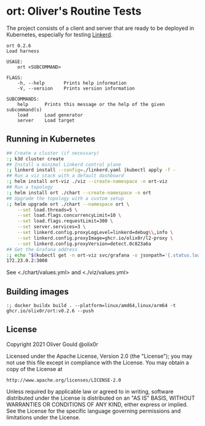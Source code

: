 # ort: Oliver's Routine Tests

The project consists of a client and server that are ready to be deployed in
Kubernetes, especially for testing [Linkerd](https://linkerd.io).

```
ort 0.2.6
Load harness

USAGE:
    ort <SUBCOMMAND>

FLAGS:
    -h, --help       Prints help information
    -V, --version    Prints version information

SUBCOMMANDS:
    help      Prints this message or the help of the given subcommand(s)
    load      Load generator
    server    Load target
```

## Running in Kubernetes

```sh
## Create a cluster (if necessary)
:; k3d cluster create
## Install a minimal Linkerd control plane
:; linkerd install --config=./linkerd.yaml |kubectl apply -f -
## Run a viz stack with a default dashboard
:; helm install ort-viz ./viz --create-namespace -n ort-viz
## Run a topology
:; helm install ort ./chart --create-namespace -n ort
## Upgrade the topology with a custom setup
:; helm upgrade ort ./chart --namespace ort \
    --set load.threads=5 \
    --set load.flags.concurrencyLimit=10 \
    --set load.flags.requestLimit=300 \
    --set server.services=3 \
    --set linkerd.config.proxyLogLevel=linkerd=debug\\,info \
    --set linkerd.config.proxyImage=ghcr.io/olix0r/l2-proxy \
    --set linkerd.config.proxyVersion=detect.0c823a6a
## Get the Grafana address
:; echo "$(kubectl get -n ort-viz svc/grafana -o jsonpath='{.status.loadBalancer.ingress[0].ip}'):3000"
172.23.0.2:3000
```

See <./chart/values.yml> and  <./viz/values.yml>

## Building images

```
:; docker buildx build . --platform=linux/amd64,linux/arm64 -t ghcr.io/olix0r/ort:v0.2.6 --push
```

## License

Copyright 2021 Oliver Gould @olix0r

Licensed under the Apache License, Version 2.0 (the "License"); you may not
use this file except in compliance with the License. You may obtain a copy of
the License at

    http://www.apache.org/licenses/LICENSE-2.0

Unless required by applicable law or agreed to in writing, software
distributed under the License is distributed on an "AS IS" BASIS, WITHOUT
WARRANTIES OR CONDITIONS OF ANY KIND, either express or implied. See the
License for the specific language governing permissions and limitations under
the License.
